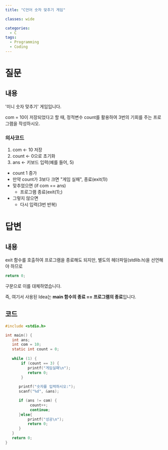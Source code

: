 ```yaml
---
title: "C언어 숫자 맞추기 게임"

classes: wide

categories:
  - C
tags:
  - Programming
  - Coding
---
```


# 질문

## 내용

'미니 숫자 맞추기' 게임입니다.

com = 10이 저장되었다고 할 때, 정적변수 count를 활용하여 3번의 기회를 주는 프로그램을 작성하시오.

### 의사코드

1. com <- 10 저장
2. count <- 0으로 초기화
3. ans <- 키보드 입력(예를 들어, 5)
+ count 1 증가
+ 만약 count가 3보다 크면 "게임 실패", 종료(exit(1))
+ 맞추었으면 (if com == ans)
    - 프로그램 종료(exit(1);)
+ 그렇지 않으면
    - 다시 입력(3번 반복)

# 답변

## 내용

exit 함수를 호출하여 프로그램을 종료해도 되지만, 별도의 헤더파일(stdlib.h)을 선언해야 하므로

```c 
return 0; 
``` 

구문으로 이를 대체하였습니다.

즉, 여기서 사용된 Idea는 **main 함수의 종료 == 프로그램의 종료**입니다.

## 코드

```c
#include <stdio.h>

int main() {
   int ans;
   int com = 10;
   static int count = 0;
   
   while (1) {      
       if (count == 3) {
          printf("게임실패\n");
          return 0;
       }
             
      printf("숫자를 입력하시오:");
      scanf("%d", &ans);

      if (ans != com) {
           count++;
           continue;
      }else{
          printf("성공\n");
          return 0;
      }      
   }
   return 0;
}
```